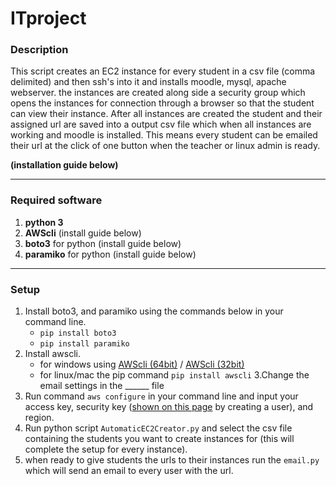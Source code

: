 # ITproject

### Description

This script creates an EC2 instance for every student in a csv file (comma delimited) and then ssh's into it and installs moodle, mysql, apache webserver.
the instances are created along side a security group which opens the instances for connection through a browser so that the student can view their instance. After all instances are created the student and their assigned url are saved into a output csv file which when all instances are working and moodle is installed. 
This means every student can be emailed their url at the click of one button when the teacher or linux admin is ready.

**(installation guide below)**


---


### Required software

1. **python 3**
2. **AWScli** (install guide below) 
3. **boto3** for python (install guide below)
4. **paramiko** for python (install guide below)

---

### Setup

1. Install boto3, and paramiko using the commands below in your command line.
   - `pip install boto3`
   - `pip install paramiko`
2. Install awscli.
    - for windows using [AWScli (64bit)](https://s3.amazonaws.com/aws-cli/AWSCLI64PY3.msi) / [AWScli (32bit)](https://s3.amazonaws.com/aws-cli/AWSCLI32PY3.msi)
    - for linux/mac the pip command `pip install awscli`
3.Change the email settings in the ______ file [](https://myaccount.google.com/u/3/lesssecureapps?utm_source=google-account&utm_medium=web)
4. Run command `aws configure` in your command line and input your access key, security key ([shown on this page](https://console.aws.amazon.com/iam/home?#/users) by creating a user), and region.
5. Run python script `AutomaticEC2Creator.py` and select the csv file containing the students you want to create instances for (this will complete the setup for every instance).
6. when ready to give students the urls to their instances run the `email.py` which will send an email to every user with the url.
